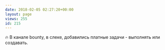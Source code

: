 ```yaml
---
date: 2018-02-05 02:27:20+00:00
layout: page
views: 255
id: 215
---
```


🔥 В канале bounty, в слеке, добавились платные задачи - выполнять или создавать.


